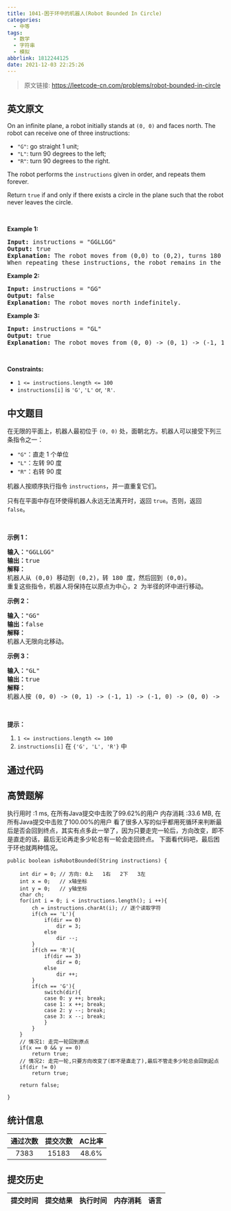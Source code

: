 ```yaml
---
title: 1041-困于环中的机器人(Robot Bounded In Circle)
categories:
  - 中等
tags:
  - 数学
  - 字符串
  - 模拟
abbrlink: 1812244125
date: 2021-12-03 22:25:26
---
```


> 原文链接: https://leetcode-cn.com/problems/robot-bounded-in-circle


## 英文原文
<div><p>On an infinite plane, a robot initially stands at <code>(0, 0)</code> and faces north. The robot can receive one of three instructions:</p>

<ul>
	<li><code>&quot;G&quot;</code>: go straight 1 unit;</li>
	<li><code>&quot;L&quot;</code>: turn 90 degrees to the left;</li>
	<li><code>&quot;R&quot;</code>: turn 90 degrees to the right.</li>
</ul>

<p>The robot performs the <code>instructions</code> given in order, and repeats them forever.</p>

<p>Return <code>true</code> if and only if there exists a circle in the plane such that the robot never leaves the circle.</p>

<p>&nbsp;</p>
<p><strong>Example 1:</strong></p>

<pre>
<strong>Input:</strong> instructions = &quot;GGLLGG&quot;
<strong>Output:</strong> true
<strong>Explanation:</strong> The robot moves from (0,0) to (0,2), turns 180 degrees, and then returns to (0,0).
When repeating these instructions, the robot remains in the circle of radius 2 centered at the origin.</pre>

<p><strong>Example 2:</strong></p>

<pre>
<strong>Input:</strong> instructions = &quot;GG&quot;
<strong>Output:</strong> false
<strong>Explanation:</strong> The robot moves north indefinitely.</pre>

<p><strong>Example 3:</strong></p>

<pre>
<strong>Input:</strong> instructions = &quot;GL&quot;
<strong>Output:</strong> true
<strong>Explanation:</strong> The robot moves from (0, 0) -&gt; (0, 1) -&gt; (-1, 1) -&gt; (-1, 0) -&gt; (0, 0) -&gt; ...</pre>

<p>&nbsp;</p>
<p><strong>Constraints:</strong></p>

<ul>
	<li><code>1 &lt;= instructions.length &lt;= 100</code></li>
	<li><code>instructions[i]</code> is <code>&#39;G&#39;</code>, <code>&#39;L&#39;</code> or, <code>&#39;R&#39;</code>.</li>
</ul>
</div>

## 中文题目
<div><p>在无限的平面上，机器人最初位于&nbsp;<code>(0, 0)</code>&nbsp;处，面朝北方。机器人可以接受下列三条指令之一：</p>

<ul>
	<li><code>&quot;G&quot;</code>：直走 1 个单位</li>
	<li><code>&quot;L&quot;</code>：左转 90 度</li>
	<li><code>&quot;R&quot;</code>：右转 90 度</li>
</ul>

<p>机器人按顺序执行指令&nbsp;<code>instructions</code>，并一直重复它们。</p>

<p>只有在平面中存在环使得机器人永远无法离开时，返回&nbsp;<code>true</code>。否则，返回 <code>false</code>。</p>

<p>&nbsp;</p>

<p><strong>示例 1：</strong></p>

<pre><strong>输入：</strong>&quot;GGLLGG&quot;
<strong>输出：</strong>true
<strong>解释：</strong>
机器人从 (0,0) 移动到 (0,2)，转 180 度，然后回到 (0,0)。
重复这些指令，机器人将保持在以原点为中心，2 为半径的环中进行移动。
</pre>

<p><strong>示例 2：</strong></p>

<pre><strong>输入：</strong>&quot;GG&quot;
<strong>输出：</strong>false
<strong>解释：</strong>
机器人无限向北移动。
</pre>

<p><strong>示例 3：</strong></p>

<pre><strong>输入：</strong>&quot;GL&quot;
<strong>输出：</strong>true
<strong>解释：</strong>
机器人按 (0, 0) -&gt; (0, 1) -&gt; (-1, 1) -&gt; (-1, 0) -&gt; (0, 0) -&gt; ... 进行移动。</pre>

<p>&nbsp;</p>

<p><strong>提示：</strong></p>

<ol>
	<li><code>1 &lt;= instructions.length &lt;= 100</code></li>
	<li><code>instructions[i]</code> 在&nbsp;<code>{&#39;G&#39;, &#39;L&#39;, &#39;R&#39;}</code>&nbsp;中</li>
</ol>
</div>

## 通过代码
<RecoDemo>
</RecoDemo>


## 高赞题解
执行用时 :1 ms, 在所有Java提交中击败了99.62%的用户
内存消耗 :33.6 MB, 在所有Java提交中击败了100.00%的用户
看了很多人写的似乎都用死循环来判断最后是否会回到终点，其实有点多此一举了，因为只要走完一轮后，方向改变，即不是直走的话，最后无论再走多少轮总有一轮会走回终点。
下面看代码吧，最后困于环也就两种情况。

    public boolean isRobotBounded(String instructions) {
        
		int dir = 0; // 方向: 0上   1右   2下   3左
		int x = 0;   // x轴坐标
		int y = 0;   // y轴坐标
		char ch;
		for(int i = 0; i < instructions.length(); i ++){
			ch = instructions.charAt(i); // 逐个读取字符
			if(ch == 'L'){
				if(dir == 0)
					dir = 3;
				else
					dir --;
			}
			if(ch == 'R'){
				if(dir == 3)
					dir = 0;
				else
					dir ++;
			}
			if(ch == 'G'){
				switch(dir){
				case 0: y ++; break;
				case 1: x ++; break;
				case 2: y --; break;
				case 3: x --; break;
				}
			}
		}
		// 情况1: 走完一轮回到原点
		if(x == 0 && y == 0)
			return true;
		// 情况2: 走完一轮,只要方向改变了(即不是直走了),最后不管走多少轮总会回到起点
		if(dir != 0)
			return true;
		
		return false;
		
    }

## 统计信息
| 通过次数 | 提交次数 | AC比率 |
| :------: | :------: | :------: |
|    7383    |    15183    |   48.6%   |

## 提交历史
| 提交时间 | 提交结果 | 执行时间 |  内存消耗  | 语言 |
| :------: | :------: | :------: | :--------: | :--------: |
